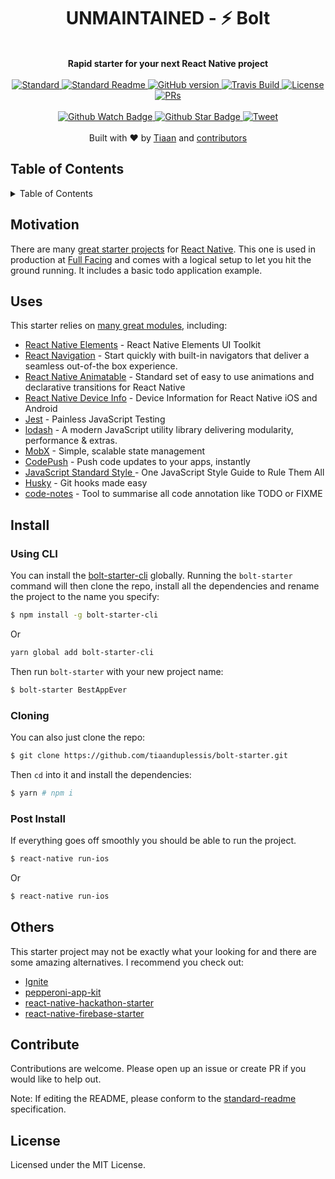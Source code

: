 <h1 align="center">
  UNMAINTAINED - ⚡ Bolt
</h1>
<br>
<div align="center">
  <strong>Rapid starter for your next React Native project</strong>
</div>
<br>
<div align="center">
    <a href="https://github.com/feross/standard">
      <img src="https://img.shields.io/badge/code%20style-standard-brightgreen.svg?style=flat-square" alt="Standard" />
    </a>
    <a href="https://github.com/RichardLitt/standard-readme)">
      <img src="https://img.shields.io/badge/standard--readme-OK-green.svg?style=flat-square" alt="Standard Readme" />
    </a>
    <a href="https://badge.fury.io/gh/trashify%2Fbolt-starter">
      <img src="https://badge.fury.io/gh/trashify%2Fbolt-starter.svg?style=flat-square" alt="GitHub version" />
   </a>
   <a href="https://travis-ci.org/trashify/bolt-starter">
      <img src="https://img.shields.io/travis/trashify/bolt-starter/master.svg?style=flat-square" alt="Travis Build" />
    </a>
  <a href="https://github.com/trashify/bolt-starter/blob/master/LICENSE">
    <img src="https://img.shields.io/npm/l/bolt-starter-cli.svg?style=flat-square" alt="License" />
  </a>
  <a href="http://makeapullrequest.com">
    <img src="https://img.shields.io/badge/PRs-welcome-brightgreen.svg?style=flat-square" alt="PRs" />
  </a>
</div>
<br>
<div align="center">
  <a href="https://github.com/tiaanduplessis/bolt-starter/watchers">
    <img src="https://img.shields.io/github/watchers/tiaanduplessis/bolt-starter.svg?style=social" alt="Github Watch Badge" />
  </a>
  <a href="https://github.com/tiaanduplessis/bolt-starter/stargazers">
    <img src="https://img.shields.io/github/stars/tiaanduplessis/bolt-starter.svg?style=social" alt="Github Star Badge" />
  </a>
  <a href="https://twitter.com/intent/tweet?text=Check%20out%20bolt-starter!%20https://github.com/tiaanduplessis/bolt-starter%20%F0%9F%91%8D">
    <img src="https://img.shields.io/twitter/url/https/github.com/tiaanduplessis/bolt-starter.svg?style=social" alt="Tweet"
		/>
  </a>
</div>
<br>
<div align="center">
  Built with ❤︎ by <a href="tiaanduplessis.co.za">Tiaan</a> and <a href="https://github.com/tiaanduplessis/bolt/graphs/contributors">contributors</a>
</div>

<h2>Table of Contents</h2>
<details>
  <summary>Table of Contents</summary>
  <li><a href="#motivation">Motivation</a></li>
  <li><a href="#uses">Uses</a></li>
  <li><a href="#install">Install</a></li>
  <li><a href="#usage">Usage</a></li>
  <li><a href="#api">API</a></li>
  <li><a href="#others">Others</a></li>
  <li><a href="#contribute">Contribute</a></li>
  <li><a href="#license">License</a></li>
</details>

## Motivation

There are many [great starter projects](#others) for [React Native](https://facebook.github.io/react-native/). This one is used in production at [Full Facing](http://www.fullfacing.com) and comes with a logical setup to let you hit the ground running. It includes a basic todo application example.

## Uses

This starter relies on [many great modules](package.json), including:

- [React Native Elements](https://github.com/react-native-community/react-native-elements) - React Native Elements UI Toolkit
- [React Navigation](https://reactnavigation.org/) - Start quickly with built-in navigators that deliver a seamless out-of-the box experience.
- [React Native Animatable](https://github.com/oblador/react-native-animatable) - Standard set of easy to use animations and declarative transitions for React Native
- [React Native Device Info](https://github.com/rebeccahughes/react-native-device-info) - Device Information for React Native iOS and Android
- [Jest](http://facebook.github.io/jest/) - Painless JavaScript Testing
- [lodash](https://lodash.com/) - A modern JavaScript utility library delivering modularity, performance & extras.
- [MobX](https://mobx.js.org/) - Simple, scalable state management
- [CodePush](http://codepush.tools/) - Push code updates to your apps, instantly
- [JavaScript Standard Style ](http://standardjs.com/) - One JavaScript Style Guide to Rule Them All
- [Husky](https://github.com/typicode/husky) - Git hooks made easy
- [code-notes](https://github.com/ahmadassaf/code-notes) - Tool to summarise all code annotation like TODO or FIXME

## Install

### Using CLI

You can install the [bolt-starter-cli](https://github.com/tiaanduplessis/bolt-starter-cli) globally. Running the `bolt-starter` command will then clone the repo, install all the dependencies and rename the project to the name you specify:

```sh
$ npm install -g bolt-starter-cli
```

Or

```sh
yarn global add bolt-starter-cli
```

Then run `bolt-starter` with your new project name:

```sh
$ bolt-starter BestAppEver
```

### Cloning

You can also just clone the repo:


```sh
$ git clone https://github.com/tiaanduplessis/bolt-starter.git
```

Then `cd` into it and install the dependencies:

```sh
$ yarn # npm i
```

### Post Install

If everything goes off smoothly you should be able to run the project.

```sh
$ react-native run-ios
```
Or
```sh
$ react-native run-ios
```

## Others

This starter project may not be exactly what your looking for and there are some amazing alternatives. I recommend you check out:

- [Ignite](https://github.com/infinitered/ignite)
- [pepperoni-app-kit](https://github.com/futurice/pepperoni-app-kit)
- [react-native-hackathon-starter](https://github.com/dabit3/react-native-hackathon-starter)
- [react-native-firebase-starter](https://github.com/jsappme/react-native-firebase-starter)

## Contribute

Contributions are welcome. Please open up an issue or create PR if you would like to help out.

Note: If editing the README, please conform to the [standard-readme](https://github.com/RichardLitt/standard-readme) specification.

## License

Licensed under the MIT License.
